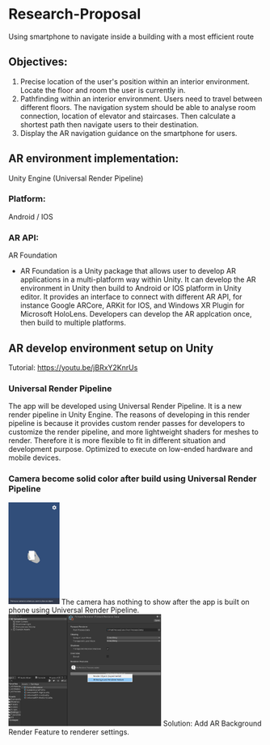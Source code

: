 # Research-Proposal

Using smartphone to navigate inside a building with a most efficient route

## Objectives:
1. Precise location of the user's position within an interior environment. Locate the floor and room the user is currently in.
2. Pathfinding within an interior environment. Users need to travel between different floors. The navigation system should be able to analyse room connection, location of elevator and staircases. Then calculate a shortest path then navigate users to their destination.
3. Display the AR navigation guidance on the smartphone for users.

## AR environment implementation:
Unity Engine (Universal Render Pipeline)
### Platform: 
Android / IOS
### AR API: 
AR Foundation
- AR Foundation is a Unity package that allows user to develop AR applications in a multi-platform way within Unity. It can develop the AR environment in Unity then build to Android or IOS platform in Unity editor. It provides an interface to connect with different AR API, for instance Google ARCore, ARKit for IOS, and Windows XR Plugin for Microsoft HoloLens. Developers can develop the AR applcation once, then build to multiple platforms.

## AR develop environment setup on Unity
Tutorial: https://youtu.be/jBRxY2KnrUs

### Universal Render Pipeline
The app will be developed using Universal Render Pipeline. It is a new render pipeline in Unity Engine. The reasons of developing in this render pipeline is because it provides custom render passes for developers to customize the render pipeline, and more lightweight shaders for meshes to render. Therefore it is more flexible to fit in different situation and development purpose. Optimized to execute on low-ended hardware and mobile devices.

### Camera become solid color after build using Universal Render Pipeline
<img src="/Images/52a0c660-765b-4074-91f7-3377c34ebbe4.jpg" width=20% height=20%>
The camera has nothing to show after the app is built on phone using Universal Render Pipeline.

<img src="/Images/screenshot%20(1).png" width=60% height=60%>
Solution: Add AR Background Render Feature to renderer settings.

